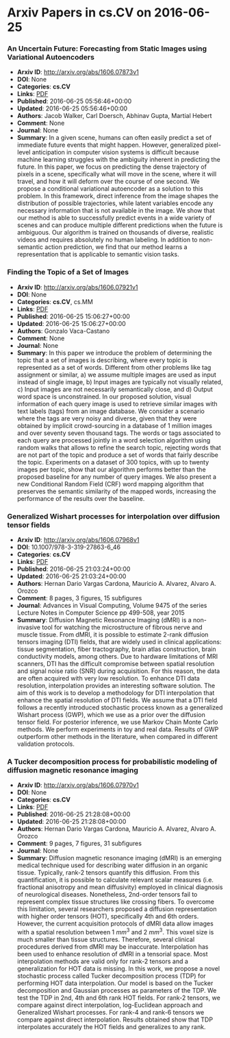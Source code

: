 # Arxiv Papers in cs.CV on 2016-06-25
### An Uncertain Future: Forecasting from Static Images using Variational Autoencoders
- **Arxiv ID**: http://arxiv.org/abs/1606.07873v1
- **DOI**: None
- **Categories**: **cs.CV**
- **Links**: [PDF](http://arxiv.org/pdf/1606.07873v1)
- **Published**: 2016-06-25 05:56:46+00:00
- **Updated**: 2016-06-25 05:56:46+00:00
- **Authors**: Jacob Walker, Carl Doersch, Abhinav Gupta, Martial Hebert
- **Comment**: None
- **Journal**: None
- **Summary**: In a given scene, humans can often easily predict a set of immediate future events that might happen. However, generalized pixel-level anticipation in computer vision systems is difficult because machine learning struggles with the ambiguity inherent in predicting the future. In this paper, we focus on predicting the dense trajectory of pixels in a scene, specifically what will move in the scene, where it will travel, and how it will deform over the course of one second. We propose a conditional variational autoencoder as a solution to this problem. In this framework, direct inference from the image shapes the distribution of possible trajectories, while latent variables encode any necessary information that is not available in the image. We show that our method is able to successfully predict events in a wide variety of scenes and can produce multiple different predictions when the future is ambiguous. Our algorithm is trained on thousands of diverse, realistic videos and requires absolutely no human labeling. In addition to non-semantic action prediction, we find that our method learns a representation that is applicable to semantic vision tasks.



### Finding the Topic of a Set of Images
- **Arxiv ID**: http://arxiv.org/abs/1606.07921v1
- **DOI**: None
- **Categories**: **cs.CV**, cs.MM
- **Links**: [PDF](http://arxiv.org/pdf/1606.07921v1)
- **Published**: 2016-06-25 15:06:27+00:00
- **Updated**: 2016-06-25 15:06:27+00:00
- **Authors**: Gonzalo Vaca-Castano
- **Comment**: None
- **Journal**: None
- **Summary**: In this paper we introduce the problem of determining the topic that a set of images is describing, where every topic is represented as a set of words. Different from other problems like tag assignment or similar, a) we assume multiple images are used as input instead of single image, b) Input images are typically not visually related, c) Input images are not necessarily semantically close, and d) Output word space is unconstrained. In our proposed solution, visual information of each query image is used to retrieve similar images with text labels (tags) from an image database. We consider a scenario where the tags are very noisy and diverse, given that they were obtained by implicit crowd-sourcing in a database of 1 million images and over seventy seven thousand tags. The words or tags associated to each query are processed jointly in a word selection algorithm using random walks that allows to refine the search topic, rejecting words that are not part of the topic and produce a set of words that fairly describe the topic. Experiments on a dataset of 300 topics, with up to twenty images per topic, show that our algorithm performs better than the proposed baseline for any number of query images. We also present a new Conditional Random Field (CRF) word mapping algorithm that preserves the semantic similarity of the mapped words, increasing the performance of the results over the baseline.



### Generalized Wishart processes for interpolation over diffusion tensor fields
- **Arxiv ID**: http://arxiv.org/abs/1606.07968v1
- **DOI**: 10.1007/978-3-319-27863-6_46
- **Categories**: **cs.CV**
- **Links**: [PDF](http://arxiv.org/pdf/1606.07968v1)
- **Published**: 2016-06-25 21:03:24+00:00
- **Updated**: 2016-06-25 21:03:24+00:00
- **Authors**: Hernan Dario Vargas Cardona, Mauricio A. Alvarez, Alvaro A. Orozco
- **Comment**: 8 pages, 3 figures, 15 subfigures
- **Journal**: Advances in Visual Computing, Volume 9475 of the series Lecture
  Notes in Computer Science pp 499-508, year 2015
- **Summary**: Diffusion Magnetic Resonance Imaging (dMRI) is a non-invasive tool for watching the microstructure of fibrous nerve and muscle tissue. From dMRI, it is possible to estimate 2-rank diffusion tensors imaging (DTI) fields, that are widely used in clinical applications: tissue segmentation, fiber tractography, brain atlas construction, brain conductivity models, among others. Due to hardware limitations of MRI scanners, DTI has the difficult compromise between spatial resolution and signal noise ratio (SNR) during acquisition. For this reason, the data are often acquired with very low resolution. To enhance DTI data resolution, interpolation provides an interesting software solution. The aim of this work is to develop a methodology for DTI interpolation that enhance the spatial resolution of DTI fields. We assume that a DTI field follows a recently introduced stochastic process known as a generalized Wishart process (GWP), which we use as a prior over the diffusion tensor field. For posterior inference, we use Markov Chain Monte Carlo methods. We perform experiments in toy and real data. Results of GWP outperform other methods in the literature, when compared in different validation protocols.



### A Tucker decomposition process for probabilistic modeling of diffusion magnetic resonance imaging
- **Arxiv ID**: http://arxiv.org/abs/1606.07970v1
- **DOI**: None
- **Categories**: **cs.CV**
- **Links**: [PDF](http://arxiv.org/pdf/1606.07970v1)
- **Published**: 2016-06-25 21:28:08+00:00
- **Updated**: 2016-06-25 21:28:08+00:00
- **Authors**: Hernan Dario Vargas Cardona, Mauricio A. Alvarez, Alvaro A. Orozco
- **Comment**: 9 pages, 7 figures, 31 subfigures
- **Journal**: None
- **Summary**: Diffusion magnetic resonance imaging (dMRI) is an emerging medical technique used for describing water diffusion in an organic tissue. Typically, rank-2 tensors quantify this diffusion. From this quantification, it is possible to calculate relevant scalar measures (i.e. fractional anisotropy and mean diffusivity) employed in clinical diagnosis of neurological diseases. Nonetheless, 2nd-order tensors fail to represent complex tissue structures like crossing fibers. To overcome this limitation, several researchers proposed a diffusion representation with higher order tensors (HOT), specifically 4th and 6th orders. However, the current acquisition protocols of dMRI data allow images with a spatial resolution between 1 $mm^3$ and 2 $mm^3$. This voxel size is much smaller than tissue structures. Therefore, several clinical procedures derived from dMRI may be inaccurate. Interpolation has been used to enhance resolution of dMRI in a tensorial space. Most interpolation methods are valid only for rank-2 tensors and a generalization for HOT data is missing. In this work, we propose a novel stochastic process called Tucker decomposition process (TDP) for performing HOT data interpolation. Our model is based on the Tucker decomposition and Gaussian processes as parameters of the TDP. We test the TDP in 2nd, 4th and 6th rank HOT fields. For rank-2 tensors, we compare against direct interpolation, log-Euclidean approach and Generalized Wishart processes. For rank-4 and rank-6 tensors we compare against direct interpolation. Results obtained show that TDP interpolates accurately the HOT fields and generalizes to any rank.



